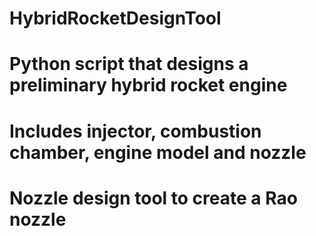 # HybridRocketDesignTool
# Python script that designs a preliminary hybrid rocket engine 
# Includes injector, combustion chamber, engine model and nozzle 
# Nozzle design tool to create a Rao nozzle 
